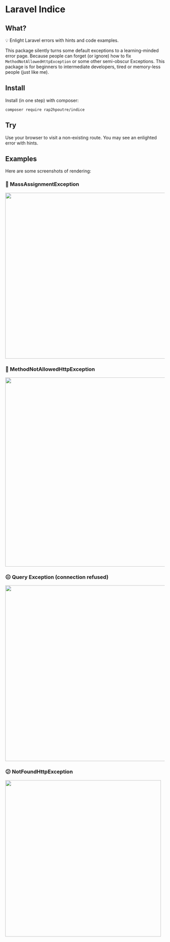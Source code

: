 # Laravel Indice

## What?

💡 Enlight Laravel errors with hints and code examples.

This package silently turns some default exceptions to a learning-minded error page. 
Because people can forget (or ignore)
how to fix `MethodNotAllowedHttpException` or 
some other semi-obscur Exceptions. This package is for beginners to intermediate developers, tired or memory-less people (just like me).

## Install 

Install (in one step) with composer:

```
composer require rap2hpoutre/indice
```

## Try 

Use your browser to visit a non-existing route. You may see an enlighted error with hints.

## Examples

Here are some screenshots of rendering:

### 🤔 MassAssignmentException

<img width="522" src="https://user-images.githubusercontent.com/1575946/36841326-441d414a-1d48-11e8-9697-ff3c84f02109.png">


### 🤨 MethodNotAllowedHttpException

<img width="595" src="https://user-images.githubusercontent.com/1575946/36841421-8c68328e-1d48-11e8-96a2-28319252c71f.png">

### 😐 Query Exception (connection refused)

<img width="553" src="https://user-images.githubusercontent.com/1575946/36841719-839e90fc-1d49-11e8-91cd-79ca46ccda6d.png">

### 😕 NotFoundHttpException

<img width="492" src="https://user-images.githubusercontent.com/1575946/36841601-1cd3e804-1d49-11e8-8a9c-d31f4af8b8a1.png">
